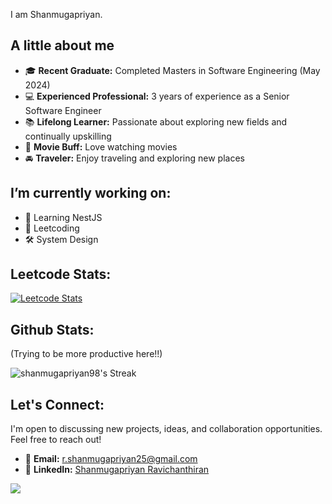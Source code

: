 I am Shanmugapriyan. 

## A little about me

- 🎓 **Recent Graduate:** Completed Masters in Software Engineering (May 2024)
- 💻 **Experienced Professional:** 3 years of experience as a Senior Software Engineer
- 📚 **Lifelong Learner:** Passionate about exploring new fields and continually upskilling
- 🎥 **Movie Buff:** Love watching movies
- 🚘 **Traveler:** Enjoy traveling and exploring new places

## I’m currently working on:

- 📘 Learning NestJS
- 🧩 Leetcoding 
- 🛠️ System Design

## Leetcode Stats:

[![Leetcode Stats](https://leetcard.jacoblin.cool/shanmu2598?theme=light&ext=heatmap)](https://leetcode.com/shanmu2598)

## Github Stats:
(Trying to be more productive here!!)

![shanmugapriyan98's Streak](https://github-readme-streak-stats.herokuapp.com/?user=shanmugapriyan98&theme=vue-dark&hide_border=true)

## Let's Connect:

I'm open to discussing new projects, ideas, and collaboration opportunities. 
Feel free to reach out!

- 📧 **Email:** [r.shanmugapriyan25@gmail.com](mailto:r.shanmugapriyan25@gmail.com)
- 💼 **LinkedIn:** [Shanmugapriyan Ravichanthiran](https://www.linkedin.com/in/shanmugapriyan-r/)


![](https://komarev.com/ghpvc/?username=shanmugapriyan98)

<!--
**shanmugapriyan98/shanmugapriyan98** is a ✨ _special_ ✨ repository because its `README.md` (this file) appears on your GitHub profile.

Here are some ideas to get you started:

- 🔭 I’m currently working on ...
- 🌱 I’m currently learning ...
- 👯 I’m looking to collaborate on ...
- 🤔 I’m looking for help with ...
- 💬 Ask me about ...
- 📫 How to reach me: ...
- 😄 Pronouns: ...
- ⚡ Fun fact: ...
-->
